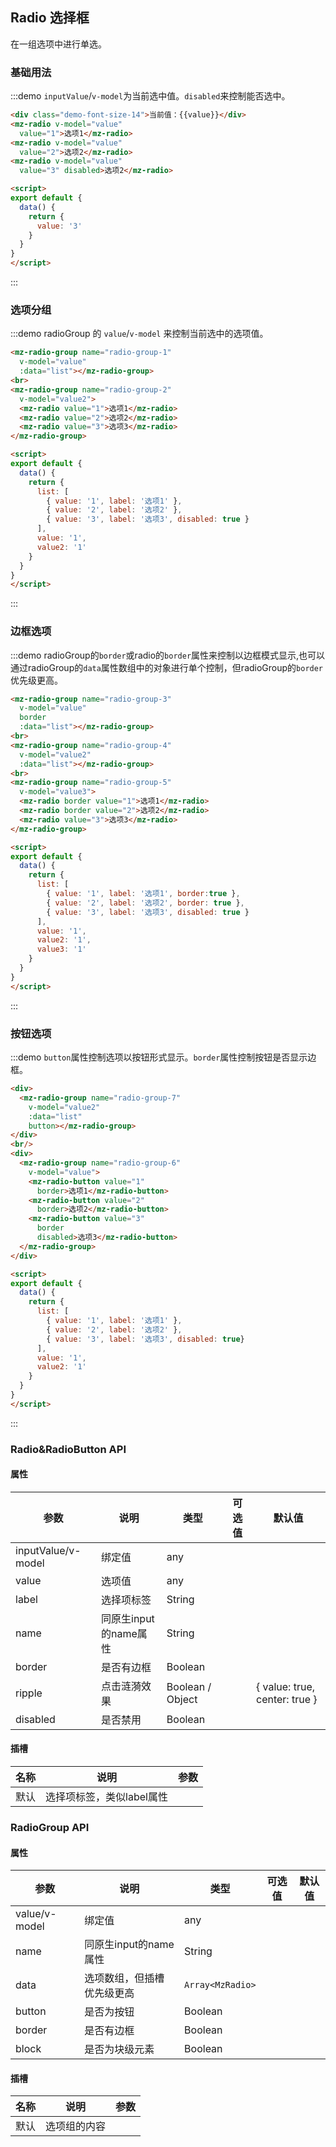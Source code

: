 ## Radio 选择框

在一组选项中进行单选。

### 基础用法

:::demo `inputValue`/`v-model`为当前选中值。`disabled`来控制能否选中。
```html
<div class="demo-font-size-14">当前值：{{value}}</div>
<mz-radio v-model="value"
  value="1">选项1</mz-radio>
<mz-radio v-model="value"
  value="2">选项2</mz-radio>
<mz-radio v-model="value"
  value="3" disabled>选项2</mz-radio>

<script>
export default {
  data() {
    return {
      value: '3'
    }
  }
}
</script>
```
:::

### 选项分组
:::demo radioGroup 的 `value`/`v-model` 来控制当前选中的选项值。
```html
<mz-radio-group name="radio-group-1"
  v-model="value"
  :data="list"></mz-radio-group>
<br>
<mz-radio-group name="radio-group-2"
  v-model="value2">
  <mz-radio value="1">选项1</mz-radio>
  <mz-radio value="2">选项2</mz-radio>
  <mz-radio value="3">选项3</mz-radio>
</mz-radio-group>

<script>
export default {
  data() {
    return {
      list: [
        { value: '1', label: '选项1' },
        { value: '2', label: '选项2' },
        { value: '3', label: '选项3', disabled: true }
      ],
      value: '1',
      value2: '1'
    }
  }
}
</script>
```
:::

### 边框选项
:::demo radioGroup的`border`或radio的`border`属性来控制以边框模式显示,也可以通过radioGroup的`data`属性数组中的对象进行单个控制，但radioGroup的`border`优先级更高。
```html
<mz-radio-group name="radio-group-3"
  v-model="value"
  border
  :data="list"></mz-radio-group>
<br>
<mz-radio-group name="radio-group-4"
  v-model="value2"
  :data="list"></mz-radio-group>
<br>
<mz-radio-group name="radio-group-5"
  v-model="value3">
  <mz-radio border value="1">选项1</mz-radio>
  <mz-radio border value="2">选项2</mz-radio>
  <mz-radio value="3">选项3</mz-radio>
</mz-radio-group>

<script>
export default {
  data() {
    return {
      list: [
        { value: '1', label: '选项1', border:true },
        { value: '2', label: '选项2', border: true },
        { value: '3', label: '选项3', disabled: true }
      ],
      value: '1',
      value2: '1',
      value3: '1'
    }
  }
}
</script>
```
:::

### 按钮选项

:::demo `button`属性控制选项以按钮形式显示。`border`属性控制按钮是否显示边框。
```html
<div>
  <mz-radio-group name="radio-group-7"
    v-model="value2"
    :data="list"
    button></mz-radio-group>
</div>
<br/>
<div>
  <mz-radio-group name="radio-group-6"
    v-model="value">
    <mz-radio-button value="1"
      border>选项1</mz-radio-button>
    <mz-radio-button value="2"
      border>选项2</mz-radio-button>
    <mz-radio-button value="3"
      border
      disabled>选项3</mz-radio-button>
  </mz-radio-group>
</div>

<script>
export default {
  data() {
    return {
      list: [
        { value: '1', label: '选项1' },
        { value: '2', label: '选项2' },
        { value: '3', label: '选项3', disabled: true}
      ],
      value: '1',
      value2: '1'
    }
  }
}
</script>
```
:::

### Radio&RadioButton API
#### 属性
| 参数 | 说明 | 类型 | 可选值 |默认值|
| --- | --- | --- | --- | --- |
|inputValue/v-model|绑定值|any| | |
|value|选项值|any|||
|label|选择项标签|String|||
|name|同原生input的name属性|String|||
|border|是否有边框|Boolean|||
| ripple | 点击涟漪效果 | Boolean / Object | | { value: true, center: true } |
|disabled|是否禁用|Boolean|||

#### 插槽
| 名称 | 说明 | 参数 |
| --- | --- | --- |
| 默认 |选择项标签，类似label属性||


### RadioGroup API
#### 属性
| 参数 | 说明 | 类型 | 可选值 |默认值|
| --- | --- | --- | --- | --- |
|value/v-model|绑定值|any|||
|name|同原生input的name属性|String|||
|data|选项数组，但插槽优先级更高|`Array<MzRadio>`|||
|button|是否为按钮|Boolean|||
|border|是否有边框|Boolean|||
|block|是否为块级元素|Boolean|||

#### 插槽
| 名称 | 说明 | 参数 |
| --- | --- | --- |
| 默认 |选项组的内容||
